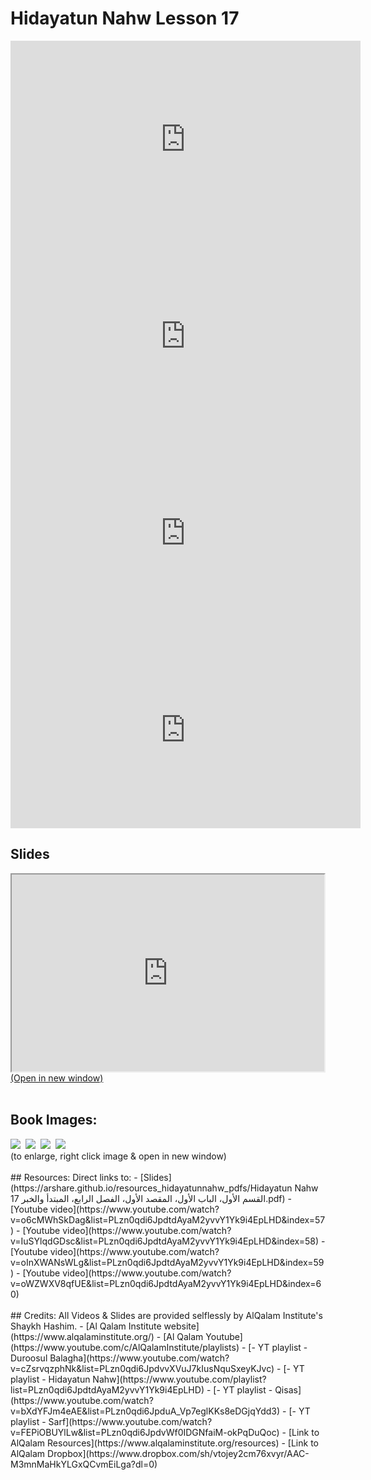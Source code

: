 # Hidayatun Nahw Lesson 17

<iframe width="560" height="315" src="https://www.youtube-nocookie.com/embed/o6cMWhSkDag?start=0" frameborder="0" allow="accelerometer; autoplay; encrypted-media; gyroscope; picture-in-picture" allowfullscreen="allowfullscreen"></iframe><BR>

<iframe width="560" height="315" src="https://www.youtube-nocookie.com/embed/IuSYlqdGDsc?start=0" frameborder="0" allow="accelerometer; autoplay; encrypted-media; gyroscope; picture-in-picture" allowfullscreen="allowfullscreen"></iframe><BR>

<iframe width="560" height="315" src="https://www.youtube-nocookie.com/embed/oInXWANsWLg?start=0" frameborder="0" allow="accelerometer; autoplay; encrypted-media; gyroscope; picture-in-picture" allowfullscreen="allowfullscreen"></iframe><BR>

<iframe width="560" height="315" src="https://www.youtube-nocookie.com/embed/oWZWXV8qfUE?start=0" frameborder="0" allow="accelerometer; autoplay; encrypted-media; gyroscope; picture-in-picture" allowfullscreen="allowfullscreen"></iframe><BR>

<h2>Slides</h2>
<div>
    <object
    data='https://arshare.github.io/resources_hidayatunnahw_pdfs/Hidayatun Nahw 17 القسم الأول، الباب الأول، المقصد الأول، الفصل الرابع، المبتدأ والخبر.pdf'
    type="application/pdf"
    width="560"
    height="315"
    >
    <iframe
        src='https://arshare.github.io/resources_hidayatunnahw_pdfs/Hidayatun Nahw 17 القسم الأول، الباب الأول، المقصد الأول، الفصل الرابع، المبتدأ والخبر.pdf'
        width="500"
        height="315"
    >
    <p>This browser does not support PDF!</p>
    </iframe>
    </object>
</div>
<A HREF='https://arshare.github.io/resources_hidayatunnahw_pdfs/Hidayatun Nahw 17 القسم الأول، الباب الأول، المقصد الأول، الفصل الرابع، المبتدأ والخبر.pdf' target=_>(Open in new window)</A>
<BR><BR>
<H2>Book Images:</H2>
<IMG SRC='https://arshare.github.io/resources_hidayatunnahw_book_images/030.png' class=bookpage style="max-width: 30%;">&nbsp;&nbsp;<IMG SRC='https://arshare.github.io/resources_hidayatunnahw_book_images/031.png' class=bookpage style="max-width: 30%;">&nbsp;&nbsp;<IMG SRC='https://arshare.github.io/resources_hidayatunnahw_book_images/032.png' class=bookpage style="max-width: 30%;">&nbsp;&nbsp;<IMG SRC='https://arshare.github.io/resources_hidayatunnahw_book_images/033.png' class=bookpage style="max-width: 30%;">&nbsp;&nbsp;<BR>(to enlarge, right click image & open in new window)<BR><BR>
## Resources:
Direct links to:
- [Slides](https://arshare.github.io/resources_hidayatunnahw_pdfs/Hidayatun Nahw 17 القسم الأول، الباب الأول، المقصد الأول، الفصل الرابع، المبتدأ والخبر.pdf)
- [Youtube video](https://www.youtube.com/watch?v=o6cMWhSkDag&list=PLzn0qdi6JpdtdAyaM2yvvY1Yk9i4EpLHD&index=57)
- [Youtube video](https://www.youtube.com/watch?v=IuSYlqdGDsc&list=PLzn0qdi6JpdtdAyaM2yvvY1Yk9i4EpLHD&index=58)
- [Youtube video](https://www.youtube.com/watch?v=oInXWANsWLg&list=PLzn0qdi6JpdtdAyaM2yvvY1Yk9i4EpLHD&index=59)
- [Youtube video](https://www.youtube.com/watch?v=oWZWXV8qfUE&list=PLzn0qdi6JpdtdAyaM2yvvY1Yk9i4EpLHD&index=60)
<BR><BR>
## Credits:
All Videos & Slides are provided selflessly by AlQalam Institute's Shaykh Hashim.
- [Al Qalam Institute website](https://www.alqalaminstitute.org/)
- [Al Qalam Youtube](https://www.youtube.com/c/AlQalamInstitute/playlists)
- [- YT playlist - Duroosul Balagha](https://www.youtube.com/watch?v=cZsrvqzphNk&list=PLzn0qdi6JpdvvXVuJ7kIusNquSxeyKJvc)
- [- YT playlist - Hidayatun Nahw](https://www.youtube.com/playlist?list=PLzn0qdi6JpdtdAyaM2yvvY1Yk9i4EpLHD)
- [- YT playlist - Qisas](https://www.youtube.com/watch?v=bXdYFJm4eAE&list=PLzn0qdi6JpduA_Vp7eglKKs8eDGjqYdd3)
- [- YT playlist - Sarf](https://www.youtube.com/watch?v=FEPiOBUYlLw&list=PLzn0qdi6JpdvWf0IDGNfaiM-okPqDuQoc)
- [Link to AlQalam Resources](https://www.alqalaminstitute.org/resources)
- [Link to AlQalam Dropbox](https://www.dropbox.com/sh/vtojey2cm76xvyr/AAC-M3mnMaHkYLGxQCvmEiLga?dl=0)
